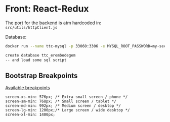 Front: React-Redux
==================

The port for the backend is atm hardcoded in:  
`src/utils/httpClient.js`

Database:  

```sh
docker run --name ttc-mysql -p 33060:3306 -e MYSQL_ROOT_PASSWORD=my-secret-pw -d mysql:5.5.60

create database ttc_erembodegem
-- and load some sql script
```


## Bootstrap Breakpoints

[Available breakpoints](https://getbootstrap.com/docs/5.0/layout/breakpoints/#available-breakpoints)

```
screen-xs-min: 576px; /* Extra small screen / phone */
screen-sm-min: 768px; /* Small screen / tablet */
screen-md-min: 992px; /* Medium screen / desktop */
screen-lg-min: 1200px;/* Large screen / wide desktop */
screen-xl-min: 1400px;
```

